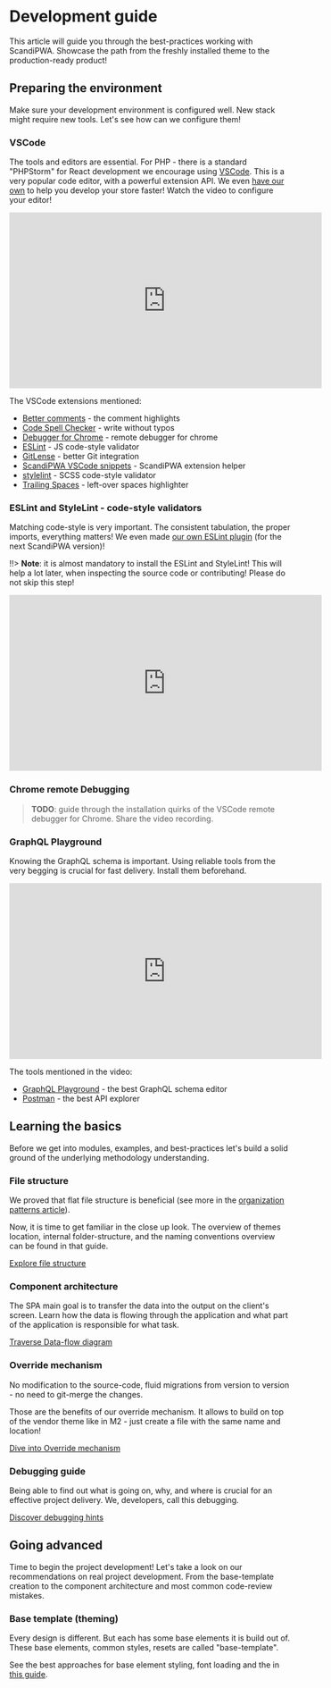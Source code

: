 # Development guide

This article will guide you through the best-practices working with ScandiPWA. Showcase the path from the freshly installed theme to the production-ready product!

## Preparing the environment

Make sure your development environment is configured well. New stack might require new tools. Let's see how can we configure them!

### VSCode

The tools and editors are essential. For PHP - there is a standard "PHPStorm" for React development we encourage using [VSCode](https://code.visualstudio.com/). This is a very popular code editor, with a powerful extension API. We even [have our own](https://github.com/scandipwa/scandipwa-development-toolkit) to help you develop your store faster! Watch the video to configure your editor!

<iframe width="560" height="315" src="https://www.youtube.com/embed/hmzcmb611x0" frameborder="0" allow="accelerometer; autoplay; encrypted-media; gyroscope; picture-in-picture" allowfullscreen></iframe>

The  VSCode extensions mentioned:
- [Better comments](https://marketplace.visualstudio.com/items?itemName=aaron-bond.better-comments) - the comment highlights
- [Code Spell Checker](https://marketplace.visualstudio.com/items?itemName=streetsidesoftware.code-spell-checker) - write without typos
- [Debugger for Chrome](https://marketplace.visualstudio.com/items?itemName=streetsidesoftware.code-spell-checker) - remote debugger for chrome
- [ESLint](https://marketplace.visualstudio.com/items?itemName=dbaeumer.vscode-eslint) - JS code-style validator
- [GitLense](https://marketplace.visualstudio.com/items?itemName=eamodio.gitlens) - better Git integration
- [ScandiPWA VSCode snippets](https://github.com/scandipwa/scandipwa-development-toolkit) - ScandiPWA extension helper
- [stylelint](https://marketplace.visualstudio.com/items?itemName=stylelint.vscode-stylelint) - SCSS code-style validator
- [Trailing Spaces](https://marketplace.visualstudio.com/items?itemName=shardulm94.trailing-spaces) - left-over spaces highlighter

### ESLint and StyleLint - code-style validators

Matching code-style is very important. The consistent tabulation, the proper imports, everything matters! We even made [our own ESLint plugin](https://www.npmjs.com/package/@scandipwa/eslint-plugin-scandipwa-guidelines) (for the next ScandiPWA version)!

!!> **Note**: it is almost mandatory to install the ESLint and StyleLint! This will help a lot later, when inspecting the source code or contributing! Please do not skip this step!

<iframe width="560" height="315" src="https://www.youtube.com/embed/3nO6m4zDnqs" frameborder="0" allow="accelerometer; autoplay; encrypted-media; gyroscope; picture-in-picture" allowfullscreen></iframe>

### Chrome remote Debugging

> **TODO**: guide through the installation quirks of the VSCode remote debugger for Chrome. Share the video recording.

### GraphQL Playground

Knowing the GraphQL schema is important. Using reliable tools from the very begging is crucial for fast delivery. Install them beforehand.

<iframe width="560" height="315" src="https://www.youtube.com/embed/27IHNDG4Kaw" frameborder="0" allow="accelerometer; autoplay; encrypted-media; gyroscope; picture-in-picture" allowfullscreen></iframe>

The tools mentioned in the video:
- [GraphQL Playground](https://github.com/prisma-labs/graphql-playground) - the best GraphQL schema editor
- [Postman](https://www.postman.com/) - the best API explorer

## Learning the basics

Before we get into modules, examples, and best-practices let's build a solid ground of the underlying methodology understanding.

### File structure

We proved that flat file structure is beneficial (see more in the [organization patterns article](/scandipwa/organization.md)).

Now, it is time to get familiar in the close up look. The overview of themes location, internal folder-structure, and the naming conventions overview can be found in that guide.

[<span class="Button">Explore file structure</span>](/scandipwa/development/file-structure.md)

### Component architecture

The SPA main goal is to transfer the data into the output on the client's screen. Learn how the data is flowing through the application and what part of the application is responsible for what task.

[<span class="Button">Traverse Data-flow diagram</span>](/scandipwa/development/data-flow.md)

### Override mechanism

No modification to the source-code, fluid migrations from version to version - no need to git-merge the changes.

Those are the benefits of our override mechanism. It allows to build on top of the vendor theme like in M2 - just create a file with the same name and location!

[<span class="Button">Dive into Override mechanism</span>](/scandipwa/development/overrides.md)

### Debugging guide

Being able to find out what is going on, why, and where is crucial for an effective project delivery. We, developers, call this debugging.

[<span class="Button">Discover debugging hints</span>](/scandipwa/development/debugging.md)

## Going advanced

Time to begin the project development! Let's take a look on our recommendations on real project development. From the base-template creation to the component architecture and most common code-review mistakes.

### Base template (theming)

Every design is different. But each has some base elements it is build out of. These base elements, common styles, resets are called "base-template".

See the best approaches for base element styling, font loading and the  in [this guide](/scandipwa/advanced/base-template.md).
